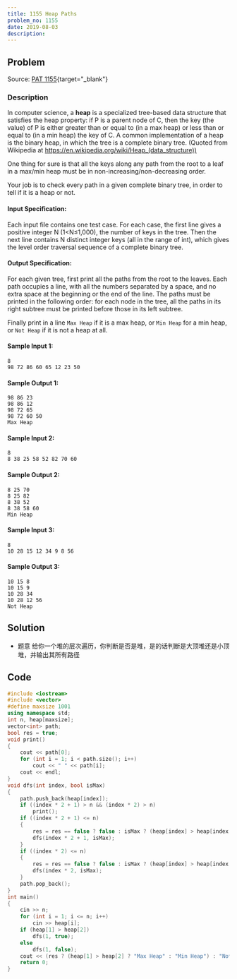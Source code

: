 ```yaml
---
title: 1155 Heap Paths
problem_no: 1155
date: 2019-08-03
description:
---
```


<!--more-->

## Problem

Source: [PAT 1155](https://pintia.cn/problem-sets/994805342720868352/exam/problems/1071785408849047552){target="_blank"}

### Description

In computer science, a **heap** is a specialized tree-based data structure that satisfies the heap property: if P is a
parent node of C, then the key (the value) of P is either greater than or equal to (in a max heap) or less than or equal
to (in a min heap) the key of C. A common implementation of a heap is the binary heap, in which the tree is a complete
binary tree. (Quoted from Wikipedia at https://en.wikipedia.org/wiki/Heap_(data_structure))

One thing for sure is that all the keys along any path from the root to a leaf in a max/min heap must be in
non-increasing/non-decreasing order.

Your job is to check every path in a given complete binary tree, in order to tell if it is a heap or not.

#### Input Specification:

Each input file contains one test case. For each case, the first line gives a positive integer N (1<N≤1,000), the number
of keys in the tree. Then the next line contains N distinct integer keys (all in the range of int), which gives the
level order traversal sequence of a complete binary tree.

#### Output Specification:

For each given tree, first print all the paths from the root to the leaves. Each path occupies a line, with all the
numbers separated by a space, and no extra space at the beginning or the end of the line. The paths must be printed in
the following order: for each node in the tree, all the paths in its right subtree must be printed before those in its
left subtree.

Finally print in a line `Max Heap` if it is a max heap, or `Min Heap` for a min heap, or `Not Heap` if it is not a heap
at all.

#### Sample Input 1:

```text
8
98 72 86 60 65 12 23 50
```

#### Sample Output 1:

```text
98 86 23
98 86 12
98 72 65
98 72 60 50
Max Heap
```

#### Sample Input 2:

```text
8
8 38 25 58 52 82 70 60
```

#### Sample Output 2:

```text
8 25 70
8 25 82
8 38 52
8 38 58 60
Min Heap
```

#### Sample Input 3:

```text
8
10 28 15 12 34 9 8 56
```

#### Sample Output 3:

```text
10 15 8
10 15 9
10 28 34
10 28 12 56
Not Heap
```

## Solution

- 题意 给你一个堆的层次遍历，你判断是否是堆，是的话判断是大顶堆还是小顶堆，并输出其所有路径

## Code




```cpp
#include <iostream>
#include <vector>
#define maxsize 1001
using namespace std;
int n, heap[maxsize];
vector<int> path;
bool res = true;
void print()
{
    cout << path[0];
    for (int i = 1; i < path.size(); i++)
        cout << " " << path[i];
    cout << endl;
}
void dfs(int index, bool isMax)
{
    path.push_back(heap[index]);
    if ((index * 2 + 1) > n && (index * 2) > n)
        print();
    if ((index * 2 + 1) <= n)
    {
        res = res == false ? false : isMax ? (heap[index] > heap[index * 2 + 1]) : (heap[index] < heap[index * 2 + 1]);
        dfs(index * 2 + 1, isMax);
    }
    if ((index * 2) <= n)
    {
        res = res == false ? false : isMax ? (heap[index] > heap[index * 2]) : (heap[index] < heap[index * 2]);
        dfs(index * 2, isMax);
    }
    path.pop_back();
}
int main()
{
    cin >> n;
    for (int i = 1; i <= n; i++)
        cin >> heap[i];
    if (heap[1] > heap[2])
        dfs(1, true);
    else
        dfs(1, false);
    cout << (res ? (heap[1] > heap[2] ? "Max Heap" : "Min Heap") : "Not Heap");
    return 0;
}
```
